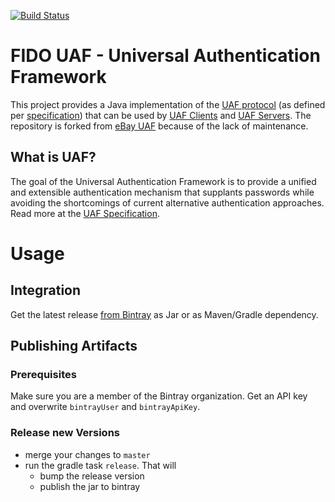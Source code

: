 [![Build Status](https://secure.travis-ci.org/neXenio/UAF.svg?branch=master)](https://travis-ci.org/neXenio/UAF)

# FIDO UAF - Universal Authentication Framework

This project provides a Java implementation of the [UAF protocol][uaf-protocol-overview] (as defined per [specification][uaf-specification-v1.0]) that can be used by [UAF Clients][uaf-client-overview] and [UAF Servers][uaf-server-overview]. The repository is forked from [eBay UAF][ebay-uaf-repo] because of the lack of maintenance.


## What is UAF?

The goal of the Universal Authentication Framework is to provide a unified and extensible authentication mechanism that supplants passwords while avoiding the shortcomings of current alternative authentication approaches. Read more at the [UAF Specification][uaf-specification-v1.0].

# Usage

## Integration

Get the latest release [from Bintray](https://bintray.com/nexenio/UAF-Java/UAF-Core) as Jar or as Maven/Gradle dependency.

## Publishing Artifacts

### Prerequisites

Make sure you are a member of the Bintray organization. Get an API key and overwrite `bintrayUser` and `bintrayApiKey`.  

### Release new Versions

- merge your changes to `master`
- run the gradle task `release`. That will
  - bump the release version
  - publish the jar to bintray


[releases]: https://github.com/neXenio/UAF/releases
[bintray]: https://bintray.com/nexenio/UAF-Java/

[fido]: https://fidoalliance.org/
[fido-specifications-overview]: https://fidoalliance.org/specifications/overview/
[uaf-architectural-overview]: https://fidoalliance.org/specs/fido-uaf-v1.0-ps-20141208/fido-uaf-overview-v1.0-ps-20141208.html
[uaf-specification-v1.0]: https://fidoalliance.org/specs/fido-uaf-v1.0-ps-20141208/fido-uaf-protocol-v1.0-ps-20141208.html
[uaf-client-overview]: https://fidoalliance.org/specs/fido-uaf-v1.0-ps-20141208/fido-uaf-overview-v1.0-ps-20141208.html#fido-uaf-client
[uaf-server-overview]: https://fidoalliance.org/specs/fido-uaf-v1.0-ps-20141208/fido-uaf-overview-v1.0-ps-20141208.html#fido-uaf-server
[uaf-protocol-overview]: https://fidoalliance.org/specs/fido-uaf-v1.0-ps-20141208/fido-uaf-overview-v1.0-ps-20141208.html#fido-uaf-protocols
[tizen-uaf-guide]: https://developer.tizen.org/development/guides/native-application/personal-data/authentication-and-authorization/fido-universal-authentication-framework
[ebay-uaf-repo]: https://github.com/eBay/UAF